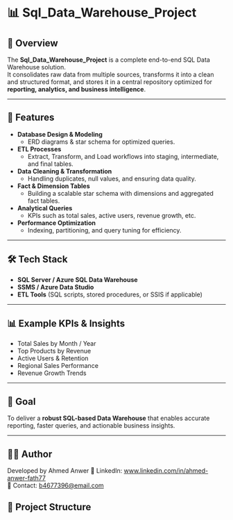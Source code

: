 # 📊 Sql_Data_Warehouse_Project  

## 📌 Overview  
The **Sql_Data_Warehouse_Project** is a complete end-to-end SQL Data Warehouse solution.  
It consolidates raw data from multiple sources, transforms it into a clean and structured format, and stores it in a central repository optimized for **reporting, analytics, and business intelligence**.  

---

## 🚀 Features  
- **Database Design & Modeling**  
  - ERD diagrams & star schema for optimized queries.  
- **ETL Processes**  
  - Extract, Transform, and Load workflows into staging, intermediate, and final tables.  
- **Data Cleaning & Transformation**  
  - Handling duplicates, null values, and ensuring data quality.  
- **Fact & Dimension Tables**  
  - Building a scalable star schema with dimensions and aggregated fact tables.  
- **Analytical Queries**  
  - KPIs such as total sales, active users, revenue growth, etc.  
- **Performance Optimization**  
  - Indexing, partitioning, and query tuning for efficiency.  

---

## 🛠️ Tech Stack  
- **SQL Server / Azure SQL Data Warehouse**  
- **SSMS / Azure Data Studio**  
- **ETL Tools** (SQL scripts, stored procedures, or SSIS if applicable)  

---

## 📊 Example KPIs & Insights  
- Total Sales by Month / Year  
- Top Products by Revenue  
- Active Users & Retention  
- Regional Sales Performance  
- Revenue Growth Trends  

---

## 🎯 Goal  
To deliver a **robust SQL-based Data Warehouse** that enables accurate reporting, faster queries, and actionable business insights.  

---

## 👨‍💻 Author  
Developed by Ahmed Anwer
🔗 LinkedIn: www.linkedin.com/in/ahmed-anwer-fath77  
📧 Contact: b4677396@email.com  


## 📂 Project Structure  
